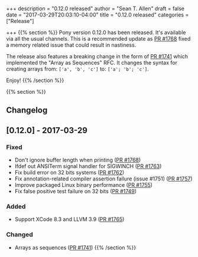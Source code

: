 +++
description = "0.12.0 released"
author = "Sean T. Allen"
draft = false
date = "2017-03-29T20:03:10-04:00"
title = "0.12.0 released"
categories = ["Release"]

+++
{{% section %}}
Pony version 0.12.0 has been released. It's available via all the usual channels. This is a recommended update as [PR #1768](https://github.com/ponylang/ponyc/pull/1768) fixed a memory related issue that could result in nastiness.

The release also features a breaking change in the form of [PR #1741](https://github.com/ponylang/ponyc/pull/1741) which implemented the "Array as Sequences" RFC. It changes the syntax for creating arrays from: `['a', 'b', 'c']` to: `['a'; 'b'; 'c']`.

Enjoy!
{{% /section %}}

{{% section %}}
## Changelog
## [0.12.0] - 2017-03-29

### Fixed

- Don't ignore buffer length when printing ([PR #1768](https://github.com/ponylang/ponyc/pull/1768))
- Ifdef out ANSITerm signal handler for SIGWINCH ([PR #1763](https://github.com/ponylang/ponyc/pull/1763))
- Fix build error on 32 bits systems ([PR #1762](https://github.com/ponylang/ponyc/pull/1762))
- Fix annotation-related compiler assertion failure (issue #1751) ([PR #1757](https://github.com/ponylang/ponyc/pull/1757))
- Improve packaged Linux binary performance ([PR #1755](https://github.com/ponylang/ponyc/pull/1755))
- Fix false positive test failure on 32 bits ([PR #1749](https://github.com/ponylang/ponyc/pull/1749))

### Added

- Support XCode 8.3 and LLVM 3.9 ([PR #1765](https://github.com/ponylang/ponyc/pull/1765))

### Changed

- Arrays as sequences ([PR #1741](https://github.com/ponylang/ponyc/pull/1741))
{{% /section %}}
